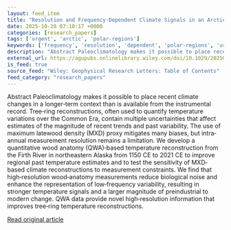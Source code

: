 ```yaml
---
layout: feed_item
title: "Resolution and Frequency‐Dependent Climate Signals in an Arctic Tree‐Ring Temperature Reconstruction of the Last Millennium"
date: 2025-10-28 07:10:17 +0000
categories: [research_papers]
tags: ['urgent', 'arctic', 'polar-regions']
keywords: ['frequency', 'resolution', 'dependent', 'polar-regions', 'urgent', 'arctic']
description: "Abstract Paleoclimatology makes it possible to place recent climate changes in a longer‐term context than is available from the instrumental record"
external_url: https://agupubs.onlinelibrary.wiley.com/doi/10.1029/2025GL117846?af=R
is_feed: true
source_feed: "Wiley: Geophysical Research Letters: Table of Contents"
feed_category: "research_papers"
---
```


Abstract Paleoclimatology makes it possible to place recent climate changes in a longer‐term context than is available from the instrumental record. Tree‐ring reconstructions, often used to quantify temperature variations over the Common Era, contain multiple uncertainties that affect estimates of the magnitude of recent trends and past variability. The use of maximum latewood density (MXD) proxy mitigates many biases, but intra‐annual measurement resolution remains a limitation. We develop a quantitative wood anatomy (QWA)‐based temperature reconstruction from the Firth River in northeastern Alaska from 1150 CE to 2021 CE to improve regional past temperature estimates and to test the sensitivity of MXD‐based climate reconstructions to measurement constraints. We find that high‐resolution wood‐anatomy measurements reduce biological noise and enhance the representation of low‐frequency variability, resulting in stronger temperature signals and a larger magnitude of preindustrial to modern change. QWA data provide novel high‐resolution information that improves tree‐ring temperature reconstructions.

[Read original article](https://agupubs.onlinelibrary.wiley.com/doi/10.1029/2025GL117846?af=R)
